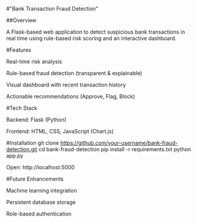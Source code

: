 #"Bank Transaction Fraud Detection"

##Overview

A Flask-based web application to detect suspicious bank transactions in real time using rule-based risk scoring and an interactive dashboard.

#Features

Real-time risk analysis

Rule-based fraud detection (transparent & explainable)

Visual dashboard with recent transaction history

Actionable recommendations (Approve, Flag, Block)

#Tech Stack

Backend: Flask (Python)

Frontend: HTML, CSS, JavaScript (Chart.js)

#Installation
git clone https://github.com/your-username/bank-fraud-detection.git
cd bank-fraud-detection
pip install -r requirements.txt
python app.py


Open: http://localhost:5000

#Future Enhancements

Machine learning integration

Persistent database storage

Role-based authentication
